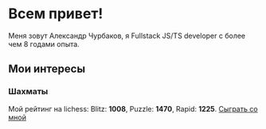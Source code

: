 # Всем привет!

Меня зовут Александр Чурбаков, я Fullstack JS/TS developer с более чем 8 годами опыта.

## Мои интересы


### Шахматы

Мой рейтинг на lichess: Blitz: **1008**, Puzzle: **1470**, Rapid: **1225**. [Сыграть со мной](https://lichess.org/?user=lxchurbakov#friend)
